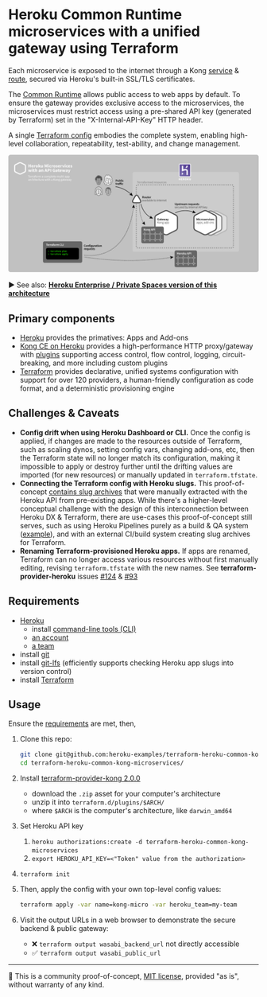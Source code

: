 # Heroku Common Runtime microservices with a unified gateway using Terraform

Each microservice is exposed to the internet through a Kong [service](https://docs.konghq.com/1.0.x/admin-api/#service-object) & [route](https://docs.konghq.com/1.0.x/admin-api/#route-object), secured via Heroku's built-in SSL/TLS certificates.

The [Common Runtime](https://devcenter.heroku.com/articles/dyno-runtime#common-runtime) allows public access to web apps by default. To ensure the gateway provides exclusive access to the microservices, the microservices must restrict access using a pre-shared API key (generated by Terraform) set in the "X-Internal-API-Key" HTTP header.

A single [Terraform config](https://www.terraform.io/docs/configuration/index.html) embodies the complete system, enabling high-level collaboration, repeatability, test-ability, and change management.

![Diagram: Terraform a complete multi-app architecture with a Kong gateway](doc/terraform-heroku-common-kong-microservices-v01.png)

▶ See also: **[Heroku Enterprise / Private Spaces version of this architecture](https://github.com/heroku-examples/terraform-heroku-enterprise-kong-microservices)**

## Primary components

* [Heroku](https://www.heroku.com/home) provides the primatives: Apps and Add-ons
* [Kong CE on Heroku](https://github.com/heroku/heroku-kong) provides a high-performance HTTP proxy/gateway with [plugins](https://konghq.com/plugins/) supporting access control, flow control, logging, circuit-breaking, and more including custom plugins
* [Terraform](https://terraform.io) provides declarative, unified systems configuration with support for over 120 providers, a human-friendly configuration as code format, and a deterministic provisioning engine

## Challenges & Caveats

* **Config drift when using Heroku Dashboard or CLI.** Once the config is applied, if changes are made to the resources outside of Terraform, such as scaling dynos, setting config vars, changing add-ons, etc, then the Terraform state will no longer match its configuration, making it impossible to apply or destroy further until the drifting values are imported (for new resources) or manually updated in `terraform.tfstate`.
* **Connecting the Terraform config with Heroku slugs.** This proof-of-concept [contains slug archives](slugs/) that were manually extracted with the Heroku API from pre-existing apps. While there's a higher-level conceptual challenge with the design of this interconnection between Heroku DX & Terraform, there are use-cases this proof-of-concept still serves, such as  using Heroku Pipelines purely as a build & QA system ([example](https://github.com/heroku-examples/terraform-heroku-pipeline-slugs)), and with an external CI/build system creating slug archives for Terraform.
* **Renaming Terraform-provisioned Heroku apps.** If apps are renamed, Terraform can no longer access various resources without first manually editing, revising `terraform.tfstate` with the new names. See **terraform-provider-heroku** issues [#124](https://github.com/terraform-providers/terraform-provider-heroku/issues/124) & [#93](https://github.com/terraform-providers/terraform-provider-heroku/issues/93)

## Requirements

* [Heroku](https://www.heroku.com/home)
  * install [command-line tools (CLI)](https://toolbelt.heroku.com)
  * [an account](https://signup.heroku.com)
  * [a team](https://devcenter.heroku.com/articles/heroku-teams)
* install [git](https://git-scm.com/book/en/v2/Getting-Started-Installing-Git)
* install [git-lfs](https://git-lfs.github.com) (efficiently supports checking Heroku app slugs into version control)
* install [Terraform](https://terraform.io)

## Usage

Ensure the [requirements](#user-content-requirements) are met, then,

1. Clone this repo:

    ```bash
    git clone git@github.com:heroku-examples/terraform-heroku-common-kong-microservices.git
    cd terraform-heroku-common-kong-microservices/
    ```
2. Install [terraform-provider-kong 2.0.0](https://github.com/kevholditch/terraform-provider-kong/releases/tag/v2.0.0)
    * download the `.zip` asset for your computer's architecture
    * unzip it into `terraform.d/plugins/$ARCH/`
    * where `$ARCH` is the computer's architecture, like `darwin_amd64`
3. Set Heroku API key
    1. `heroku authorizations:create -d terraform-heroku-common-kong-microservices`
    2. `export HEROKU_API_KEY=<"Token" value from the authorization>`
5. `terraform init`
6. Then, apply the config with your own top-level config values:

    ```bash
    terraform apply -var name=kong-micro -var heroku_team=my-team
    ```
7. Visit the output URLs in a web browser to demonstrate the secure backend & public gateway:
    - ❌ `terraform output wasabi_backend_url` not directly accessible
    - ✅ `terraform output wasabi_public_url`

-----

🔬 This is a community proof-of-concept, [MIT license](LICENSE), provided "as is", without warranty of any kind.
